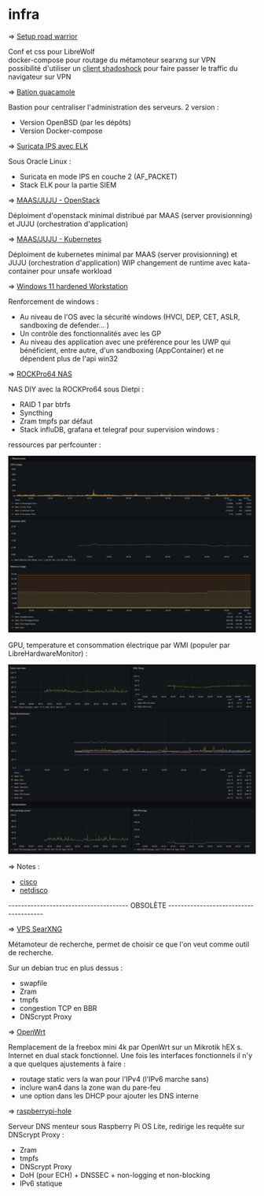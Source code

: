 # infra
 => [Setup road warrior](./road-warrior/)

Conf et css pour LibreWolf <br />
docker-compose pour routage du métamoteur searxng sur VPN <br />
possibilité d'utiliser un [client shadoshock](https://shadowsocks5.github.io/en/download/clients.html) pour faire passer le traffic du navigateur sur VPN <br />

 => [Bation guacamole](./Bastion%20guacamole/)

 Bastion pour centraliser l'administration des serveurs.
 2 version :
  - Version OpenBSD (par les dépôts)
  - Version Docker-compose

 => [Suricata IPS avec ELK](./windows%2011%20hardened%20workstation/)

Sous Oracle Linux :
 - Suricata en mode IPS en couche 2 (AF_PACKET)
 -  Stack ELK pour la partie SIEM

 => [MAAS/JUJU - OpenStack](/MAAS%20JUJU%20-%20OpenStack/)
 
 Déploiment d'openstack minimal distribué par MAAS (server provisionning) et JUJU (orchestration d'application)

 => [MAAS/JUJU - Kubernetes](/MAAS%20JUJU%20-%20kubernetes/charmed_kubernetes.txt)

 Déploiment de kubernetes minimal par MAAS (server provisionning) et JUJU (orchestration d'application)
 WIP changement de runtime avec kata-container pour unsafe workload

 => [Windows 11 hardened Workstation](./suricata%20layer%202%20ELK)

 Renforcement de windows :
 - Au niveau de l'OS avec la sécurité windows (HVCI, DEP, CET, ASLR, sandboxing de defender... )
 - Un contrôle des fonctionnalités avec les GP
 - Au niveau des application avec une préférence pour les UWP qui bénéficient, entre autre, d'un sandboxing (AppContainer) et ne dépendent plus de l'api win32

=> [ROCKPro64 NAS](./ROCKPro64%20NAS/DietPi.txt)

NAS DIY avec la ROCKPro64 sous Dietpi :
 - RAID 1 par btrfs
 - Syncthing
 - Zram
tmpfs par défaut
 - Stack influDB, grafana et telegraf pour supervision windows :

ressources par perfcounter :

![Screenshot 1](./ROCKPro64%20NAS/1.png)

GPU, temperature et consommation électrique par WMI (populer par LibreHardwareMonitor) :

![Screenshot 2](./ROCKPro64%20NAS/2.png)

=> Notes :

 - [cisco](./Note%20conf%20switch/conf%20switch.txt)
 - [netdisco](./Note%20netdisco/docker-compose.yml)

-------------------------------------- OBSOLÈTE --------------------------------------

=> [VPS SearXNG](./vps%20searxng/installation.txt)

Métamoteur de recherche, permet de choisir ce que l'on veut comme outil de recherche. 

Sur un debian truc en plus dessus :
 - swapfile
 - Zram
 - tmpfs
 - congestion TCP en BBR
 - DNScrypt Proxy
 
=> [OpenWrt](./no%20box%20OpenWrt/OpenWrt.txt)

Remplacement de la freebox mini 4k par OpenWrt sur un Mikrotik hEX s.
Internet en dual stack fonctionnel.
Une fois les interfaces fonctionnels il n'y a que quelques ajustements à faire :
 - routage static vers la wan pour l'IPv4 (l'IPv6 marche sans)
 - inclure wan4 dans la zone wan du pare-feu
 - une option dans les DHCP pour ajouter les DNS interne

=> [raspberrypi-hole](./raspberry%20pi-hole/pi-hole%20dnscrypt-proxy.txt)

Serveur DNS menteur sous Raspberry Pi OS Lite, redirige les requête sur DNScrypt Proxy :
 - Zram
 - tmpfs
 - DNScrypt Proxy
 - DoH (pour ECH) + DNSSEC + non-logging et non-blocking
 - IPv6 statique
